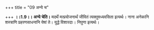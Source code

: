 +++
title = "09 अन्ये च"

+++
**।।1.9।।** **अन्ये चेति।** मदर्थे मत्प्रयोजनार्थं जीवितं
त्यक्तुमध्यवसिता इत्यर्थः। नाना अनेकानि शस्त्राणि प्रहरणसाधनानि येषां
ते। युद्धे विशारदाः। निपुणा इत्यर्थः।  
  
